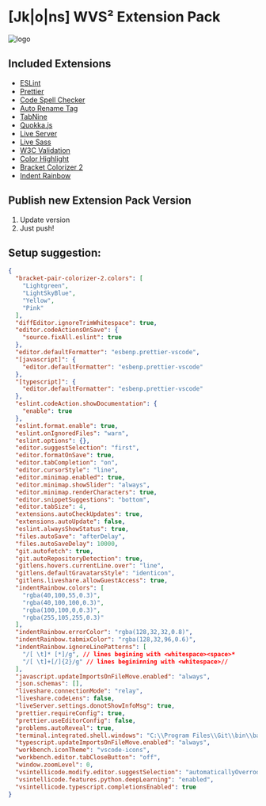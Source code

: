 # [Jk|o|ns] WVS² Extension Pack

![logo](https://github.com/Jim8Knopf/jkons-wvss-extensions/tree/master/images/wvs2_jkons_pack_logo.jpg?raw=true)

## Included Extensions

- [ESLint](https://marketplace.visualstudio.com/items?itemName=dbaeumer.vscode-eslint)
- [Prettier](https://marketplace.visualstudio.com/items?itemName=esbenp.prettier-vscode)
- [Code Spell Checker](https://marketplace.visualstudio.com/items?itemName=streetsidesoftware.code-spell-checker)
- [Auto Rename Tag](https://marketplace.visualstudio.com/items?itemName=formulahendry.auto-rename-tag)
- [TabNine](https://marketplace.visualstudio.com/items?itemName=TabNine.tabnine-vscode)
- [Quokka.js](https://marketplace.visualstudio.com/items?itemName=WallabyJs.quokka-vscode)
- [Live Server](https://marketplace.visualstudio.com/items?itemName=ritwickdey.LiveServer)
- [Live Sass](https://marketplace.visualstudio.com/items?itemName=ritwickdey.live-sass)
- [W3C Validation](https://marketplace.visualstudio.com/items?itemName=Umoxfo.vscode-w3cvalidation)
- [Color Highlight](https://marketplace.visualstudio.com/items?itemName=naumovs.color-highlight)
- [Bracket Colorizer 2](https://marketplace.visualstudio.com/items?itemName=CoenraadS.bracket-pair-colorizer-2)
- [Indent Rainbow](https://marketplace.visualstudio.com/items?itemName=oderwat.indent-rainbow)

## Publish new Extension Pack Version

1. Update version
2. Just push!

## Setup suggestion:

```json
{
  "bracket-pair-colorizer-2.colors": [
    "Lightgreen",
    "LightSkyBlue",
    "Yellow",
    "Pink"
  ],
  "diffEditor.ignoreTrimWhitespace": true,
  "editor.codeActionsOnSave": {
    "source.fixAll.eslint": true
  },
  "editor.defaultFormatter": "esbenp.prettier-vscode",
  "[javascript]": {
    "editor.defaultFormatter": "esbenp.prettier-vscode"
  },
  "[typescript]": {
    "editor.defaultFormatter": "esbenp.prettier-vscode"
  },
  "eslint.codeAction.showDocumentation": {
    "enable": true
  },
  "eslint.format.enable": true,
  "eslint.onIgnoredFiles": "warn",
  "eslint.options": {},
  "editor.suggestSelection": "first",
  "editor.formatOnSave": true,
  "editor.tabCompletion": "on",
  "editor.cursorStyle": "line",
  "editor.minimap.enabled": true,
  "editor.minimap.showSlider": "always",
  "editor.minimap.renderCharacters": true,
  "editor.snippetSuggestions": "bottom",
  "editor.tabSize": 4,
  "extensions.autoCheckUpdates": true,
  "extensions.autoUpdate": false,
  "eslint.alwaysShowStatus": true,
  "files.autoSave": "afterDelay",
  "files.autoSaveDelay": 10000,
  "git.autofetch": true,
  "git.autoRepositoryDetection": true,
  "gitlens.hovers.currentLine.over": "line",
  "gitlens.defaultGravatarsStyle": "identicon",
  "gitlens.liveshare.allowGuestAccess": true,
  "indentRainbow.colors": [
    "rgba(40,100,55,0.3)",
    "rgba(40,100,100,0.3)",
    "rgba(100,100,0,0.3)",
    "rgba(255,105,255,0.3)"
  ],
  "indentRainbow.errorColor": "rgba(128,32,32,0.8)",
  "indentRainbow.tabmixColor": "rgba(128,32,96,0.6)",
  "indentRainbow.ignoreLinePatterns": [
    "/[ \t]* [*]/g", // lines begining with <whitespace><space>*
    "/[ \t]+[/]{2}/g" // lines begininning with <whitespace>//
  ],
  "javascript.updateImportsOnFileMove.enabled": "always",
  "json.schemas": [],
  "liveshare.connectionMode": "relay",
  "liveshare.codeLens": false,
  "liveServer.settings.donotShowInfoMsg": true,
  "prettier.requireConfig": true,
  "prettier.useEditorConfig": false,
  "problems.autoReveal": true,
  "terminal.integrated.shell.windows": "C:\\Program Files\\Git\\bin\\bash.exe",
  "typescript.updateImportsOnFileMove.enabled": "always",
  "workbench.iconTheme": "vscode-icons",
  "workbench.editor.tabCloseButton": "off",
  "window.zoomLevel": 0,
  "vsintellicode.modify.editor.suggestSelection": "automaticallyOverrodeDefaultValue",
  "vsintellicode.features.python.deepLearning": "enabled",
  "vsintellicode.typescript.completionsEnabled": true
}
```
